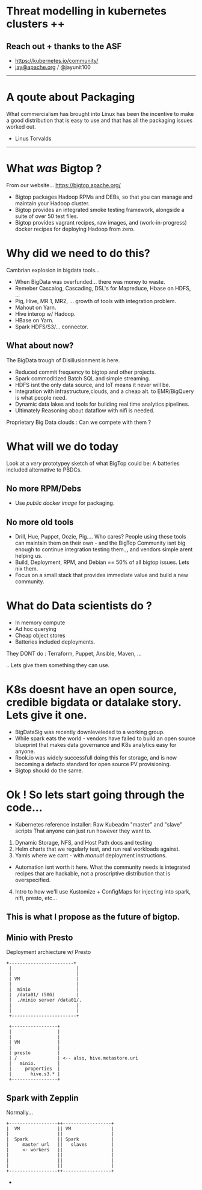 # Threat modelling in kubernetes clusters ++

## Reach out + thanks to the ASF

-  https://kubernetes.io/community/
-  jay@apache.org / @jayunit100 

---

# A qoute about Packaging

What commercialism has brought into Linux has been the incentive to make a good distribution that is easy to use and that has all the packaging issues worked out. 

- Linus Torvalds

---

# What *was* Bigtop ?

From our website... https://bigtop.apache.org/

- Bigtop packages Hadoop RPMs and DEBs, so that you can manage and maintain your Hadoop cluster.
- Bigtop provides an integrated smoke testing framework, alongside a suite of over 50 test files.
- Bigtop provides vagrant recipes, raw images, and (work-in-progress) docker recipes for deploying Hadoop from zero.

# Why did we need to do this? 

Cambrian explosion in bigdata tools... 

- When BigData was overfunded... there was money to waste.
- Remeber Cascalog, Cascading, DSL's for Mapreduce, Hbase on HDFS, ...
- Pig, Hive, MR 1, MR2, ... growth of tools with integration problem.
- Mahout on Yarn.
- Hive interop w/ Hadoop.
- HBase on Yarn.
- Spark HDFS/S3/... connector.

## What about now? 

The BigData trough of Disillusionment is here.
- Reduced commit frequency to bigtop and other projects.
- Spark commoditized Batch SQL and simple streaming.
- HDFS isnt the only data source, and IoT means it never will be.
- Integration with infrastructure,clouds, and a cheap alt. to EMR/BigQuery is what
people need.
- Dynamic data lakes and tools for building real time analytics pipelines.
- Ultimately Reasoning about dataflow with nifi is needed.

Proprietary Big Data clouds : Can we compete with them ?

# What will we do today

Look at a *very* prototypey sketch of what BigTop could be: A batteries included
alternative to PBDCs.

## No more RPM/Debs

- Use *public docker image* for packaging. 

## No more old tools

- Drill, Hue, Puppet, Oozie, Pig....  Who cares?  People using these tools can 
maintain them on their own - and the BigTop Community isnt big enough to continue
integration testing them.,, and vendors simple arent helping us.
- Build, Deployment, RPM, and Debian == 50% of all bigtop issues.  Lets nix them.
- Focus on a small stack that provides immediate value and build a new community.


# What do Data scientists do ?

- In memory compute
- Ad hoc querying
- Cheap object stores
- Batteries included deployments.

They DONT do : Terraform, Puppet, Ansible, Maven, ... 

.. Lets give them something they can use.

# K8s doesnt have an open source, credible  bigdata or datalake story.  Lets give it one.

- BigDataSig was recently downleveleded to a working group.
- While spark eats the world - vendors have failed to build an open source blueprint that
makes data governance and K8s analytics easy for anyone.
- Rook.io was widely successfull doing this for storage, and is now becoming a defacto
standard for open source PV provisioning.
- Bigtop should do the same.


# Ok ! So lets start going through the code...

- Kubernetes reference installer: Raw Kubeadm "master" and "slave" scripts That anyone can just run
however they want to.


1. Dynamic Storage, NFS, and Host Path docs and testing
2. Helm charts that we regularly test, and run real workloads against.
3. Yamls where we cant - with *manual* deployment instructions.
  - Automation isnt worth it here.  What the community needs is integrated recipes that are hackable,
    not a proscriptive distribution that is overspecified.
4. Intro to how we'll use Kustomize + ConfigMaps for injecting into spark, nifi, presto, etc...

## This is what I propose as the future of bigtop.

## Minio with Presto

Deployment archiecture w/ Presto
```
+------------------------+                      
 |                        |                      
 |                        |                      
 | VM                     |                      
 |                        |                      
 |  minio                 |                      
 |  /data01/ (50G)        |                      
 |  ./minio server /data01/.                     
 |                        |                      
 |                        |                      
 +------------------------+                      
                                                 
 +-----------------+                             
 |                 |                             
 |                 |                             
 | VM              |                             
 |                 |                             
 | presto          |                             
 | /               | <-- also, hive.metastore.uri
 |   minio.        |                             
 |     properties  |                             
 |       hive.s3.* |                             
 +-----------------+                             
```

## Spark with Zepplin

Normally... 

```                                             
+------------------++------------------+         
|  VM              || VM               |         
|                  ||                  |         
|  Spark           || Spark            |         
|     master url   ||   slaves         |         
|     <- workers   ||                  |         
|                  ||                  |         
|                  ||                  |         
|                  ||                  |         
+------------------++------------------+         
```


-
